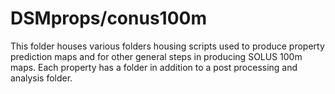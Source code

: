 
<!-- README.md is generated from README.Rmd. Please edit that file -->

# DSMprops/conus100m

<!-- badges: start -->
<!-- badges: end -->

This folder houses various folders housing scripts used to produce
property prediction maps and for other general steps in producing SOLUS
100m maps. Each property has a folder in addition to a post processing
and analysis folder.
